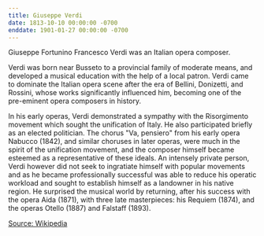 ```yaml
---
title: Giuseppe Verdi
date: 1813-10-10 00:00:00 -0700
enddate: 1901-01-27 00:00:00 -0700
---
```


Giuseppe Fortunino Francesco Verdi was an Italian opera composer.

Verdi was born near Busseto to a provincial family of moderate means, and developed a musical education with the help of a local patron. Verdi came to dominate the Italian opera scene after the era of Bellini, Donizetti, and Rossini, whose works significantly influenced him, becoming one of the pre-eminent opera composers in history.

In his early operas, Verdi demonstrated a sympathy with the Risorgimento movement which sought the unification of Italy. He also participated briefly as an elected politician. The chorus "Va, pensiero" from his early opera Nabucco (1842), and similar choruses in later operas, were much in the spirit of the unification movement, and the composer himself became esteemed as a representative of these ideals. An intensely private person, Verdi however did not seek to ingratiate himself with popular movements and as he became professionally successful was able to reduce his operatic workload and sought to establish himself as a landowner in his native region. He surprised the musical world by returning, after his success with the opera Aida (1871), with three late masterpieces: his Requiem (1874), and the operas Otello (1887) and Falstaff (1893).

[Source: Wikipedia](https://en.wikipedia.org/wiki/Giuseppe_Verdi)